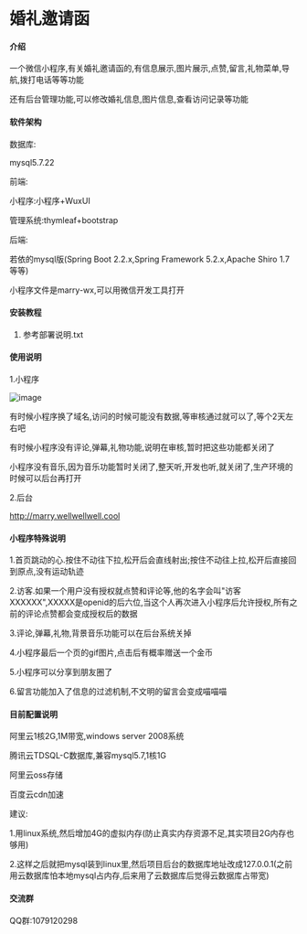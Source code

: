 # 婚礼邀请函

#### 介绍

一个微信小程序,有关婚礼邀请函的,有信息展示,图片展示,点赞,留言,礼物菜单,导航,拨打电话等等功能

还有后台管理功能,可以修改婚礼信息,图片信息,查看访问记录等功能

#### 软件架构

数据库:

mysql5.7.22

前端:

小程序:小程序+WuxUI

管理系统:thymleaf+bootstrap

后端:

若依的mysql版(Spring Boot 2.2.x,Spring Framework 5.2.x,Apache Shiro 1.7等等)

小程序文件是marry-wx,可以用微信开发工具打开

#### 安装教程

1. 参考部署说明.txt

#### 使用说明

1.小程序

 ![image](https://maliao.oss-cn-qingdao.aliyuncs.com/wangzhe/gh_3669ad9704ef_258.jpg)

有时候小程序换了域名,访问的时候可能没有数据,等审核通过就可以了,等个2天左右吧

有时候小程序没有评论,弹幕,礼物功能,说明在审核,暂时把这些功能都关闭了

小程序没有音乐,因为音乐功能暂时关闭了,整天听,开发也听,就关闭了,生产环境的时候可以后台再打开

2.后台 

http://marry.wellwellwell.cool

#### 小程序特殊说明

1.首页跳动的心.按住不动往下拉,松开后会直线射出;按住不动往上拉,松开后直接回到原点,没有运动轨迹

2.访客.如果一个用户没有授权就点赞和评论等,他的名字会叫"访客XXXXXX",XXXXX是openid的后六位,当这个人再次进入小程序后允许授权,所有之前的评论点赞都会变成授权后的数据

3.评论,弹幕,礼物,背景音乐功能可以在后台系统关掉

4.小程序最后一个页的gif图片,点击后有概率赠送一个金币

5.小程序可以分享到朋友圈了

6.留言功能加入了信息的过滤机制,不文明的留言会变成喵喵喵

#### 目前配置说明

阿里云1核2G,1M带宽,windows server 2008系统

腾讯云TDSQL-C数据库,兼容mysql5.7,1核1G

阿里云oss存储

百度云cdn加速

建议:

1.用linux系统,然后增加4G的虚拟内存(防止真实内存资源不足,其实项目2G内存也够用)

2.这样之后就把mysql装到linux里,然后项目后台的数据库地址改成127.0.0.1(之前用云数据库怕本地mysql占内存,后来用了云数据库后觉得云数据库占带宽)

#### 交流群

QQ群:1079120298